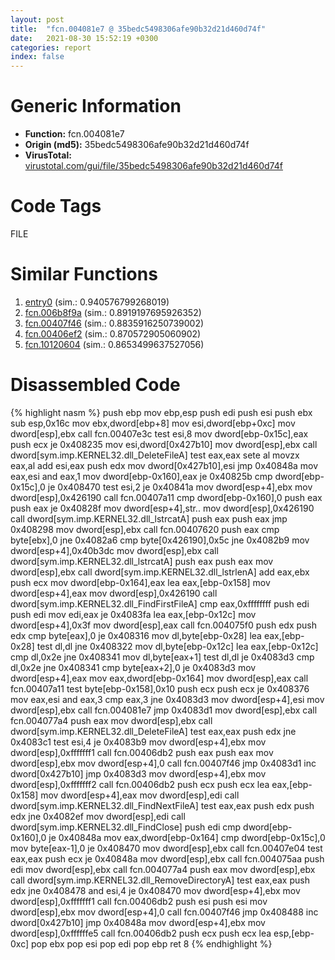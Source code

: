 ```yaml
---
layout: post
title:  "fcn.004081e7 @ 35bedc5498306afe90b32d21d460d74f"
date:   2021-08-30 15:52:19 +0300
categories: report
index: false
---
```


# Generic Information
- **Function:** fcn.004081e7
- **Origin (md5):** 35bedc5498306afe90b32d21d460d74f
- **VirusTotal:** [virustotal.com/gui/file/35bedc5498306afe90b32d21d460d74f][virustotal_ref]

# Code Tags
<span class="tag" id="FILE">FILE</span>


# Similar Functions

1. [entry0][similar_1_ref] (sim.: 0.940576799268019)
2. [fcn.006b8f9a][similar_2_ref] (sim.: 0.8919197695926352)
3. [fcn.00407f46][similar_3_ref] (sim.: 0.8835916250739002)
4. [fcn.00406ef2][similar_4_ref] (sim.: 0.870572905060902)
5. [fcn.10120604][similar_5_ref] (sim.: 0.8653499637527056)


# Disassembled Code

{% highlight nasm %}
push ebp
mov ebp,esp
push edi
push esi
push ebx
sub esp,0x16c
mov ebx,dword[ebp+8]
mov esi,dword[ebp+0xc]
mov dword[esp],ebx
call fcn.00407e3c
test esi,8
mov dword[ebp-0x15c],eax
push ecx
je 0x408235
mov esi,dword[0x427b10]
mov dword[esp],ebx
call dword[sym.imp.KERNEL32.dll_DeleteFileA]
test eax,eax
sete al
movzx eax,al
add esi,eax
push edx
mov dword[0x427b10],esi
jmp 0x40848a
mov eax,esi
and eax,1
mov dword[ebp-0x160],eax
je 0x40825b
cmp dword[ebp-0x15c],0
je 0x408470
test esi,2
je 0x40841a
mov dword[esp+4],ebx
mov dword[esp],0x426190
call fcn.00407a11
cmp dword[ebp-0x160],0
push eax
push eax
je 0x40828f
mov dword[esp+4],str..
mov dword[esp],0x426190
call dword[sym.imp.KERNEL32.dll_lstrcatA]
push eax
push eax
jmp 0x408298
mov dword[esp],ebx
call fcn.00407620
push eax
cmp byte[ebx],0
jne 0x4082a6
cmp byte[0x426190],0x5c
jne 0x4082b9
mov dword[esp+4],0x40b3dc
mov dword[esp],ebx
call dword[sym.imp.KERNEL32.dll_lstrcatA]
push eax
push eax
mov dword[esp],ebx
call dword[sym.imp.KERNEL32.dll_lstrlenA]
add eax,ebx
push ecx
mov dword[ebp-0x164],eax
lea eax,[ebp-0x158]
mov dword[esp+4],eax
mov dword[esp],0x426190
call dword[sym.imp.KERNEL32.dll_FindFirstFileA]
cmp eax,0xffffffff
push edi
push edi
mov edi,eax
je 0x4083fa
lea eax,[ebp-0x12c]
mov dword[esp+4],0x3f
mov dword[esp],eax
call fcn.004075f0
push edx
push edx
cmp byte[eax],0
je 0x408316
mov dl,byte[ebp-0x28]
lea eax,[ebp-0x28]
test dl,dl
jne 0x408322
mov dl,byte[ebp-0x12c]
lea eax,[ebp-0x12c]
cmp dl,0x2e
jne 0x408341
mov dl,byte[eax+1]
test dl,dl
je 0x4083d3
cmp dl,0x2e
jne 0x408341
cmp byte[eax+2],0
je 0x4083d3
mov dword[esp+4],eax
mov eax,dword[ebp-0x164]
mov dword[esp],eax
call fcn.00407a11
test byte[ebp-0x158],0x10
push ecx
push ecx
je 0x408376
mov eax,esi
and eax,3
cmp eax,3
jne 0x4083d3
mov dword[esp+4],esi
mov dword[esp],ebx
call fcn.004081e7
jmp 0x4083d1
mov dword[esp],ebx
call fcn.004077a4
push eax
mov dword[esp],ebx
call dword[sym.imp.KERNEL32.dll_DeleteFileA]
test eax,eax
push edx
jne 0x4083c1
test esi,4
je 0x4083b9
mov dword[esp+4],ebx
mov dword[esp],0xfffffff1
call fcn.00406db2
push eax
push eax
mov dword[esp],ebx
mov dword[esp+4],0
call fcn.00407f46
jmp 0x4083d1
inc dword[0x427b10]
jmp 0x4083d3
mov dword[esp+4],ebx
mov dword[esp],0xfffffff2
call fcn.00406db2
push ecx
push ecx
lea eax,[ebp-0x158]
mov dword[esp+4],eax
mov dword[esp],edi
call dword[sym.imp.KERNEL32.dll_FindNextFileA]
test eax,eax
push edx
push edx
jne 0x4082ef
mov dword[esp],edi
call dword[sym.imp.KERNEL32.dll_FindClose]
push edi
cmp dword[ebp-0x160],0
je 0x40848a
mov eax,dword[ebp-0x164]
cmp dword[ebp-0x15c],0
mov byte[eax-1],0
je 0x408470
mov dword[esp],ebx
call fcn.00407e04
test eax,eax
push ecx
je 0x40848a
mov dword[esp],ebx
call fcn.004075aa
push edi
mov dword[esp],ebx
call fcn.004077a4
push eax
mov dword[esp],ebx
call dword[sym.imp.KERNEL32.dll_RemoveDirectoryA]
test eax,eax
push edx
jne 0x408478
and esi,4
je 0x408470
mov dword[esp+4],ebx
mov dword[esp],0xfffffff1
call fcn.00406db2
push esi
push esi
mov dword[esp],ebx
mov dword[esp+4],0
call fcn.00407f46
jmp 0x408488
inc dword[0x427b10]
jmp 0x40848a
mov dword[esp+4],ebx
mov dword[esp],0xffffffe5
call fcn.00406db2
push ecx
push ecx
lea esp,[ebp-0xc]
pop ebx
pop esi
pop edi
pop ebp
ret 8
{% endhighlight %}


[similar_1_ref]: /report/entry0@35bedc5498306afe90b32d21d460d74f
[similar_2_ref]: /report/fcn.006b8f9a@c92f0480e2fbc88393d2c65c08a235e0
[similar_3_ref]: /report/fcn.00407f46@35bedc5498306afe90b32d21d460d74f
[similar_4_ref]: /report/fcn.00406ef2@35bedc5498306afe90b32d21d460d74f
[similar_5_ref]: /report/fcn.10120604@e5d49e0823e602f2ee948ac39d32c1eb
[virustotal_ref]: https://www.virustotal.com/gui/file/35bedc5498306afe90b32d21d460d74f